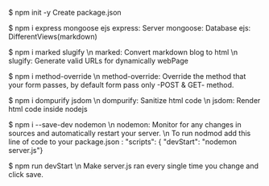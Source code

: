 \$ npm init -y
Create package.json

\$ npm i express mongoose ejs
express: Server
mongoose: Database
ejs: DifferentViews(markdown)

\$ npm i marked slugify
\n marked: Convert markdown blog to html
\n slugify: Generate valid URLs for dynamically webPage

\$ npm i method-override
\n method-override: Override the method that your form passes, by default form pass only -POST & GET- method.

\$ npm i dompurify jsdom
\n dompurify: Sanitize html code
\n jsdom: Render html code inside nodejs

\$ npm i --save-dev nodemon
\n nodemon: Monitor for any changes in sources and automatically restart your server.
\n To run nodmod add this line of code to your package.json :
"scripts": {
"devStart": "nodemon server.js"}

\$ npm run devStart
\n Make server.js ran every single time you change and click save.
